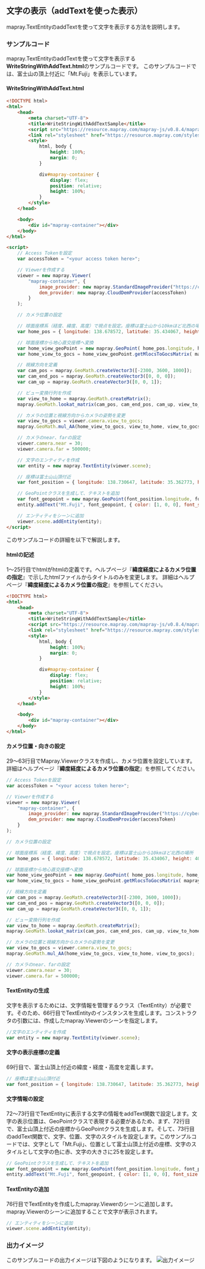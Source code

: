 <!---
title: "　6.2 文字の表示(addTextを使った表示)"
date: 2019-12-02T18:29:00+09:00
draft: false
description: "文字の表示(addTextを使った表示)"
keywords: ["チュートリアル", "文字", "表示"]
type: tutorials
menu: main
weight: 2062
--->

## 文字の表示（addTextを使った表示）

mapray.TextEntityのaddTextを使って文字を表示する方法を説明します。

### サンプルコード
mapray.TextEntityのaddTextを使って文字を表示する**WriteStringWithAddText.html**のサンプルコードです。
このサンプルコードでは、富士山の頂上付近に「Mt.Fuji」を表示しています。

#### WriteStringWithAddText.html

<!--@ 1 -->
```HTML
<!DOCTYPE html>
<html>
    <head>
        <meta charset="UTF-8">
        <title>WriteStringWithAddTextSample</title>
        <script src="https://resource.mapray.com/mapray-js/v0.8.4/mapray.min.js"></script>
        <link rel="stylesheet" href="https://resource.mapray.com/styles/v1/mapray.css">
        <style>
            html, body {
                height: 100%;
                margin: 0;
            }

            div#mapray-container {
                display: flex;
                position: relative;
                height: 100%;
            }
        </style>
    </head>

    <body>
        <div id="mapray-container"></div>
    </body>
</html>

<script>
    // Access Tokenを設定
    var accessToken = "<your access token here>";

    // Viewerを作成する
    viewer = new mapray.Viewer(
        "mapray-container", {
            image_provider: new mapray.StandardImageProvider("https://cyberjapandata.gsi.go.jp/xyz/seamlessphoto/", ".jpg", 256, 2, 18),
            dem_provider: new mapray.CloudDemProvider(accessToken)
        }
    );

    // カメラ位置の設定

    // 球面座標系（経度、緯度、高度）で視点を設定。座標は富士山から10kmほど北西の場所
    var home_pos = { longitude: 138.678572, latitude: 35.434067, height: 4000 };

    // 球面座標から地心直交座標へ変換
    var home_view_geoPoint = new mapray.GeoPoint( home_pos.longitude, home_pos.latitude, home_pos.height );
    var home_view_to_gocs = home_view_geoPoint.getMlocsToGocsMatrix( mapray.GeoMath.createMatrix() );

    // 視線方向を定義
    var cam_pos = mapray.GeoMath.createVector3([-2300, 3600, 1000]);
    var cam_end_pos = mapray.GeoMath.createVector3([0, 0, 0]);
    var cam_up = mapray.GeoMath.createVector3([0, 0, 1]);

    // ビュー変換行列を作成
    var view_to_home = mapray.GeoMath.createMatrix();
    mapray.GeoMath.lookat_matrix(cam_pos, cam_end_pos, cam_up, view_to_home);

    // カメラの位置と視線方向からカメラの姿勢を変更
    var view_to_gocs = viewer.camera.view_to_gocs;
    mapray.GeoMath.mul_AA(home_view_to_gocs, view_to_home, view_to_gocs);

    // カメラのnear、farの設定
    viewer.camera.near = 30;
    viewer.camera.far = 500000;

    // 文字のエンティティを作成
    var entity = new mapray.TextEntity(viewer.scene);

    // 座標は富士山山頂付近
    var font_position = { longitude: 138.730647, latitude: 35.362773, height: 4000 };

    // GeoPointクラスを生成して、テキストを追加
    var font_geopoint = new mapray.GeoPoint(font_position.longitude, font_position.latitude, font_position.height);
    entity.addText("Mt.Fuji", font_geopoint, { color: [1, 0, 0], font_size: 25 } );

    // エンティティをシーンに追加
    viewer.scene.addEntity(entity);
</script>

```

このサンプルコードの詳細を以下で解説します。

#### htmlの記述
1～25行目でhtmlがhtmlの定義です。ヘルプページ『**緯度経度によるカメラ位置の指定**』で示したhtmlファイルからタイトルのみを変更します。
詳細はヘルプページ『**緯度経度によるカメラ位置の指定**』を参照してください。

<!--@ 1 -->
```HTML
<!DOCTYPE html>
<html>
    <head>
        <meta charset="UTF-8">
        <title>WriteStringWithAddTextSample</title>
        <script src="https://resource.mapray.com/mapray-js/v0.8.4/mapray.min.js"></script>
        <link rel="stylesheet" href="https://resource.mapray.com/styles/v1/mapray.css">
        <style>
            html, body {
                height: 100%;
                margin: 0;
            }

            div#mapray-container {
                display: flex;
                position: relative;
                height: 100%;
            }
        </style>
    </head>

    <body>
        <div id="mapray-container"></div>
    </body>
</html>
```

#### カメラ位置・向きの設定
29～63行目でMapray.Viewerクラスを作成し、カメラ位置を設定しています。
詳細はヘルプページ『**緯度経度によるカメラ位置の指定**』を参照してください。

<!--@ 28 -->
```JavaScript
// Access Tokenを設定
var accessToken = "<your access token here>";

// Viewerを作成する
viewer = new mapray.Viewer(
    "mapray-container", {
        image_provider: new mapray.StandardImageProvider("https://cyberjapandata.gsi.go.jp/xyz/seamlessphoto/", ".jpg", 256, 2, 18),
        dem_provider: new mapray.CloudDemProvider(accessToken)
    }
);

// カメラ位置の設定

// 球面座標系（経度、緯度、高度）で視点を設定。座標は富士山から10kmほど北西の場所
var home_pos = { longitude: 138.678572, latitude: 35.434067, height: 4000 };

// 球面座標から地心直交座標へ変換
var home_view_geoPoint = new mapray.GeoPoint( home_pos.longitude, home_pos.latitude, home_pos.height );
var home_view_to_gocs = home_view_geoPoint.getMlocsToGocsMatrix( mapray.GeoMath.createMatrix() );

// 視線方向を定義
var cam_pos = mapray.GeoMath.createVector3([-2300, 3600, 1000]);
var cam_end_pos = mapray.GeoMath.createVector3([0, 0, 0]);
var cam_up = mapray.GeoMath.createVector3([0, 0, 1]);

// ビュー変換行列を作成
var view_to_home = mapray.GeoMath.createMatrix();
mapray.GeoMath.lookat_matrix(cam_pos, cam_end_pos, cam_up, view_to_home);

// カメラの位置と視線方向からカメラの姿勢を変更
var view_to_gocs = viewer.camera.view_to_gocs;
mapray.GeoMath.mul_AA(home_view_to_gocs, view_to_home, view_to_gocs);

// カメラのnear、farの設定
viewer.camera.near = 30;
viewer.camera.far = 500000;
```

#### TextEntityの生成
文字を表示するためには、文字情報を管理するクラス（TextEntity）が必要です。そのため、66行目でTextEntityのインスタンスを生成します。コンストラクタの引数には、作成したmapray.Viewerのシーンを指定します。

<!--@ 65 -->
```JavaScript
//文字のエンティティを作成
var entity = new mapray.TextEntity(viewer.scene);
```

#### 文字の表示座標の定義
69行目で、富士山頂上付近の緯度・経度・高度を定義します。

<!--@ 68 -->
```JavaScript
// 座標は富士山山頂付近
var font_position = { longitude: 138.730647, latitude: 35.362773, height: 4000 };
```

#### 文字情報の設定
72～73行目でTextEntityに表示する文字の情報をaddText関数で設定します。文字の表示位置は、GeoPointクラスで表現する必要があるため、まず、72行目で、富士山頂上付近の座標からGeoPointクラスを生成します。そして、73行目のaddText関数で、文字、位置、文字のスタイルを設定します。このサンプルコードでは、文字として「Mt.Fuji」、位置として富士山頂上付近の座標、文字のスタイルとして文字の色に赤、文字の大きさに25を設定します。

<!--@ 71 -->
```JavaScript
// GeoPointクラスを生成して、テキストを追加
var font_geopoint = new mapray.GeoPoint(font_position.longitude, font_position.latitude, font_position.height);
entity.addText("Mt.Fuji", font_geopoint, { color: [1, 0, 0], font_size: 25 } );
```

#### TextEntityの追加
76行目でTextEntityを作成したmapray.Viewerのシーンに追加します。mapray.Viewerのシーンに追加することで文字が表示されます。

<!--@ 75 -->
```JavaScript
// エンティティをシーンに追加
viewer.scene.addEntity(entity);
```

### 出力イメージ
このサンプルコードの出力イメージは下図のようになります。
![出力イメージ](image/SampleImageAddText.png)
